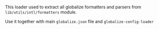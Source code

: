 This loader used to extract all globalize formatters and parsers from
`lib/utils/intl/formatters` module.

Use it together with main `globalize.json` file and `globalize-config-loader`
